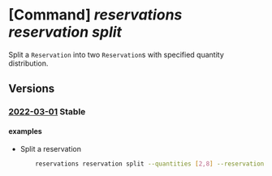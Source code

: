 # [Command] _reservations reservation split_

Split a `Reservation` into two `Reservation`s with specified quantity distribution.

## Versions

### [2022-03-01](/Resources/mgmt-plane/L3Byb3ZpZGVycy9taWNyb3NvZnQuY2FwYWNpdHkvcmVzZXJ2YXRpb25vcmRlcnMve30vc3BsaXQ=/2022-03-01.xml) **Stable**

<!-- mgmt-plane /providers/microsoft.capacity/reservationorders/{}/split 2022-03-01 -->

#### examples

- Split a reservation
    ```bash
        reservations reservation split --quantities [2,8] --reservation-id /providers/Microsoft.Capacity/reservationOrders/30000000-aaaa-bbbb-cccc-100000000004/reservations/40000000-aaaa-bbbb-cccc-100000000001 --reservation-order-id 30000000-aaaa-bbbb-cccc-100000000004
    ```
